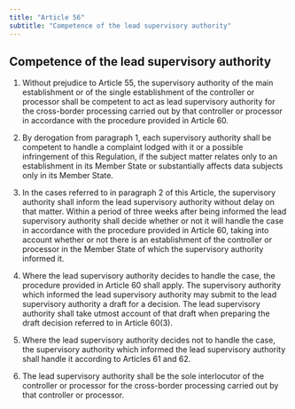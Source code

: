 ```yaml
---
title: "Article 56"
subtitle: "Competence of the lead supervisory authority"
---
```

## Competence of the lead supervisory authority

1. Without prejudice to Article 55, the supervisory authority of the main establishment or of the single establishment of the controller or processor shall be competent to act as lead supervisory authority for the cross-border processing carried out by that controller or processor in accordance with the procedure provided in Article 60.

2. By derogation from paragraph 1, each supervisory authority shall be competent to handle a complaint lodged with it or a possible infringement of this Regulation, if the subject matter relates only to an establishment in its Member State or substantially affects data subjects only in its Member State.

3. In the cases referred to in paragraph 2 of this Article, the supervisory authority shall inform the lead supervisory authority without delay on that matter. Within a period of three weeks after being informed the lead supervisory authority shall decide whether or not it will handle the case in accordance with the procedure provided in Article 60, taking into account whether or not there is an establishment of the controller or processor in the Member State of which the supervisory authority informed it.

4. Where the lead supervisory authority decides to handle the case, the procedure provided in Article 60 shall apply. The supervisory authority which informed the lead supervisory authority may submit to the lead supervisory authority a draft for a decision. The lead supervisory authority shall take utmost account of that draft when preparing the draft decision referred to in Article 60(3).

5. Where the lead supervisory authority decides not to handle the case, the supervisory authority which informed the lead supervisory authority shall handle it according to Articles 61 and 62.

6. The lead supervisory authority shall be the sole interlocutor of the controller or processor for the cross-border processing carried out by that controller or processor.
